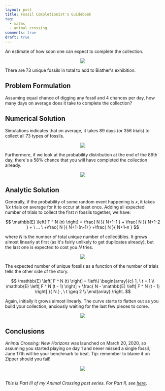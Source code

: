 ```yaml
---
layout: post
title: Fossil Completionist's Guidebook
tag:
  - maths
  - animal crossing
comments: true
draft: true
---
```


An estimate of how soon one can expect to complete the collection.

<div align="center">
  <img src="https://shawenyao.github.io/Photos/Animal Crossing/006.jpg" />
</div>

There are 73 unique fossils in total to add to Blather's exhibition.

## Problem Formulation

Assuming equal chance of digging any fossil and 4 chances per day, how many days on average does it take to complete the collection?

## Numerical Solution

Simulations indicates that on average, it takes 89 days (or 356 trials) to collect all 73 types of fossils.

<div align="center">
  <img src="https://shawenyao.github.io/R/output/animal_crossing/fossils_collector_1.png" />
</div>

Furthermore, if we look at the probability distribution at the end of the 89th day, there's a 58% chance that you will have completed the collection already.

<div align="center">
  <img src="https://shawenyao.github.io/R/output/animal_crossing/fossils_collector_2.png" />
</div>

## Analytic Solution

Generally, if the probability of some random event happening is $x$, it takes $1 / x$ trials on average for it to occur at least once. Adding all expected number of trials to collect the first $n$ fossils together, we have:

$$
\mathbb{E} \left[ T ^ N (n) \right] = \frac{ N }{ N+1-1 } + \frac{ N }{ N+1-2 } + \ ... \ +\frac{ N }{ N+1-(n-1) } +\frac{ N }{ N+1-n } 
$$

where $N$ is the number of total unique number of collectibles. It grows almost linearly at first (as it's fairly unlikely to get duplicates already), but the last one is expected to cost you $N$ tries.

<div align="center">
  <img src="https://shawenyao.github.io/R/output/animal_crossing/fossils_collector_3.png" />
</div>

The expected number of unique fossils as a function of the number of trials tells the other side of the story.

$$
\mathbb{E} \left[ F ^ N (t) \right] = 
\left\{ 
\begin{array}{c}
1, \ t = 1 \\ 
\mathbb{E} \left[ F ^ N (t - 1) \right] + \frac{ N - \mathbb{E} \left[ F ^ N (t - 1) \right] }{ N } , \ t \geq 2 \\ 
\end{array}
\right. 
$$

Again, initially it grows almost linearly. The curve starts to flatten out as you build your collection, anxiously waiting for the last few pieces to come.

<div align="center">
  <img src="https://shawenyao.github.io/R/output/animal_crossing/fossils_collector_4.png" />
</div>

## Conclusions

_Animal Crossing: New Horizons_ was launched on March 20, 2020, so assuming you started playing on day 1 and never missed a single fossil, June 17th will be your benchmark to beat. Tip: remember to blame it on Zipper should you fail!

<div align="center">
  <img src="https://shawenyao.github.io/Photos/Animal Crossing/007.jpg" />
</div>

<br>

_This is Part III of my Animal Crossing post series. For Part II, see [here](/Modern-Portfolio-Theory-a-Case-Study-on-Turnips/)_.
